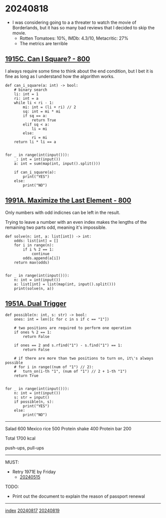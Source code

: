 <head><meta name="viewport" content="width=device-width, initial-scale=1.0, user-scalable=yes" /><meta charset="UTF-8"></head>

# 20240818

- I was considering going to a a threater to watch the movie of Borderlands, but it has so many bad reviews that I decided to skip the movie.
	- Rotten Tomatoes: 10%, IMDb: 4.3/10, Metacritic: 27%
	- The metrics are terrible

## [1915C. Can I Square? - 800](https://codeforces.com/problemset/problem/1915/C)

I always require some time to think about the end condition, but I bet it is fine as long as I understand how the algorithm works.

```
def can_i_square(a: int) -> bool:
    # binary search
    li: int = 1
    ri: int = a
    while li < ri - 1:
        mi: int = (li + ri) // 2
        sq: int = mi * mi
        if sq == a:
            return True
        elif sq < a:
            li = mi
        else:
            ri = mi
    return li * li == a


for _ in range(int(input())):
    _: int = int(input())
    a: int = sum(map(int, input().split()))

    if can_i_square(a):
        print("YES")
    else:
        print("NO")
```

## [1991A. Maximize the Last Element - 800](https://codeforces.com/problemset/problem/1991/A)

Only numbers with odd indicnes can be left in the result.

Trying to leave a number with an even index makes the lengths of the remaining two parts odd, meaning it\'s impossible.

```
def solve(n: int, a: list[int]) -> int:
    odds: list[int] = []
    for i in range(n):
        if i % 2 == 1:
            continue
        odds.append(a[i])
    return max(odds)


for _ in range(int(input())):
    n: int = int(input())
    a: list[int] = list(map(int, input().split()))
    print(solve(n, a))
```

## [1951A. Dual Trigger](https://codeforces.com/problemset/problem/1951/A)

```
def possible(n: int, s: str) -> bool:
    ones: int = len([c for c in s if c == "1"])

    # two positions are required to perform one operation
    if ones % 2 == 1:
        return False

    if ones == 2 and s.rfind("1") - s.find("1") == 1:
        return False

    # if there are more than two positions to turn on, it\'s always possible
    # for i in range((num of "1") // 2):
    #   turn_on(i-th "1", (num of "1") // 2 + 1-th "1")
    return True


for _ in range(int(input())):
    n: int = int(input())
    s: str = input()
    if possible(n, s):
        print("YES")
    else:
        print("NO")
```

---

Salad 600
Mexico rice 500
Protein shake 400
Protein bar 200

Total 1700 kcal

push-ups, pull-ups

---

MUST:

- Retry 1971E by Friday
	- [20240515](../05/20240515.html)

TODO:

- Print out the document to explain the reason of passport renewal

---

[index](../../index.html)
[20240817](20240817.html)
[20240819](20240819.html)
